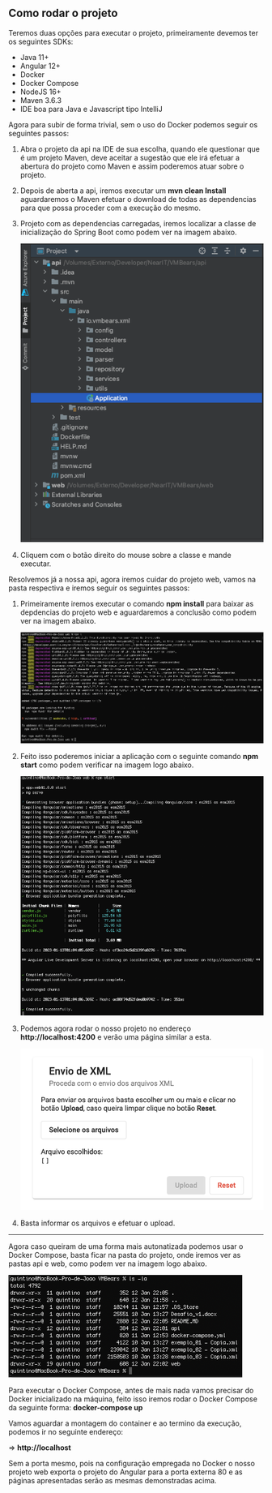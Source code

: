 ## Como rodar o projeto

Teremos duas opções para executar o projeto, primeiramente devemos ter os seguintes SDKs:

* Java 11+
* Angular 12+
* Docker
* Docker Compose
* NodeJS 16+
* Maven 3.6.3
* IDE boa para Java e Javascript tipo IntelliJ

Agora para subir de forma trivial, sem o uso do Docker podemos seguir os seguintes passos:

1) Abra o projeto da api na IDE de sua escolha, quando ele questionar que é um projeto Maven, deve aceitar a sugestão que ele irá efetuar a abertura do projeto como Maven e assim poderemos atuar sobre o projeto.

2) Depois de aberta a api, iremos executar um **mvn clean Install** aguardaremos o Maven efetuar o download de todas as dependencias para que possa proceder com a execução do mesmo.

3) Projeto com as dependencias carregadas, iremos localizar a classe de inicialização do Spring Boot como podem ver na imagem abaixo.


   ![image-20230112220217053](imagens/image-20230112220217053.png)

4) Cliquem com o botão direito do mouse sobre a classe e mande executar.

Resolvemos já a nossa api, agora iremos cuidar do projeto web, vamos na pasta respectiva e iremos seguir os seguintes passos:

1) Primeiramente iremos executar o comando **npm install** para baixar as depdencias do projeto web e aguardaremos a conclusão como podem ver na imagem abaixo.
   

   ![image-20230112220334541](imagens/image-20230112220334541.png)
   
2) Feito isso poderemos iniciar a aplicação com o seguinte comando **npm start** como podem verificar na imagem logo abaixo.
   

   ![image-20230112220427344](imagens/image-20230112220427344.png)
   
3) Podemos agora rodar o nosso projeto no endereço **http://localhost:4200** e verão uma página similar a esta.
   

   ![image-20230112220521615](imagens/image-20230112220521615.png)
   
4) Basta informar os arquivos e efetuar o upload.


------


Agora caso queiram de uma forma mais autonatizada podemos usar o Docker Compose, basta ficar na pasta do projeto, onde iremos ver as pastas api e web, como podem ver na imagem logo abaixo.

![image-20230112220631686](imagens/image-20230112220631686.png)

Para executar o Docker Compose, antes de mais nada vamos precisar do Docker inicializado na máquina, feito isso iremos rodar o Docker Compose da seguinte forma: **docker-compose up**

Vamos aguardar a montagem do container e ao termino da execução, podemos ir no seguinte endereço: 

=> **http://localhost**

Sem a porta mesmo, pois na configuração empregada no Docker o nosso projeto web exporta o projeto do Angular para a porta externa 80 e as páginas apresentadas serão as mesmas demonstradas acima.
